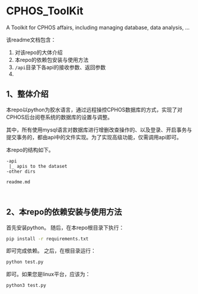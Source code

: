 # CPHOS_ToolKit
A Toolkit for CPHOS affairs, including managing database, data analysis, ...

该readme文档包含：

1. 对该repo的大体介绍
2. 本repo的依赖包安装与使用方法
3. `/api`目录下各api的接收参数、返回参数
4. 



## 1、整体介绍

本repo以python为胶水语言，通过远程操控CPHOS数据库的方式，实现了对CPHOS后台阅卷系统的数据库的设置与调整。

其中，所有使用mysql语言对数据库进行增删改查操作的、以及登录、开启事务与提交事务的，都由api中的文件实现。为了实现高级功能，仅需调用api即可。

本repo的结构如下。

```
-api
 |_ apis to the dataset
-other dirs

readme.md

    
```

## 2、本repo的依赖安装与使用方法

首先安装python。
随后，在本repo根目录下执行：
```bash
pip install -r requirements.txt
```
即可完成依赖。
之后，在根目录运行：
```bash
python test.py
```
即可。如果您是linux平台，应该为：
```bash
python3 test.py
```